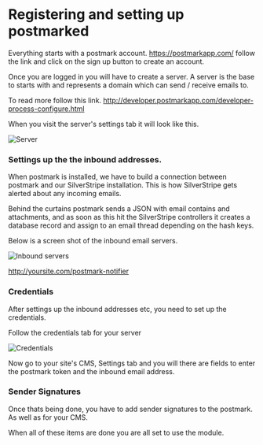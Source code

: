 # Registering and setting up postmarked

Everything starts with a postmark account. https://postmarkapp.com/ follow the link and click on the sign up button to create an account.

Once you are logged in you will have to create a server. A server is the base to starts with and represents a domain which can send / receive emails to.

To read more follow this link. http://developer.postmarkapp.com/developer-process-configure.html

When you visit the server's settings tab it will look like this.

![Server](/../images/postmark-server.png)

### Settings up the the inbound addresses.

When postmark is installed, we have to build a connection between postmark and our SilverStripe installation. This is how SilverStripe gets
alerted about any incoming emails.

Behind the curtains postmark sends a JSON with email contains and attachments, and as soon as this hit the SilverStripe controllers it creates a database
record and assign to an email thread depending on the hash keys.

Below is a screen shot of the inbound email servers.

![Inbound servers](/../images/inbound-servers.png)

http://yoursite.com/postmark-notifier

### Credentials

After settings up the inbound addresses etc, you need to set up the credentials.

Follow the credentials tab for your server

![Credentials](/../images/credentials.png)

Now go to your site's CMS, Settings tab and you will there are fields to enter the postmark token and the inbound email address.

### Sender Signatures

Once thats being done, you have to add sender signatures to the postmark. As well as for your CMS.

When all of these items are done you are all set to use the module. 
